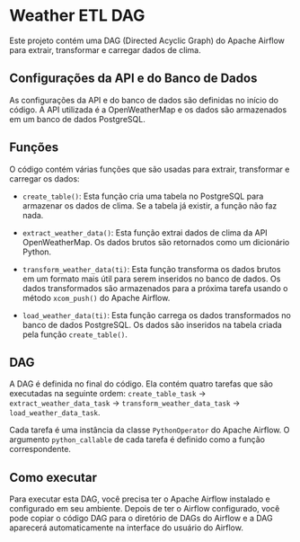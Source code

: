 # Weather ETL DAG

Este projeto contém uma DAG (Directed Acyclic Graph) do Apache Airflow para extrair, transformar e carregar dados de clima.

## Configurações da API e do Banco de Dados

As configurações da API e do banco de dados são definidas no início do código. A API utilizada é a OpenWeatherMap e os dados são armazenados em um banco de dados PostgreSQL.

## Funções

O código contém várias funções que são usadas para extrair, transformar e carregar os dados:

- `create_table()`: Esta função cria uma tabela no PostgreSQL para armazenar os dados de clima. Se a tabela já existir, a função não faz nada.

- `extract_weather_data()`: Esta função extrai dados de clima da API OpenWeatherMap. Os dados brutos são retornados como um dicionário Python.

- `transform_weather_data(ti)`: Esta função transforma os dados brutos em um formato mais útil para serem inseridos no banco de dados. Os dados transformados são armazenados para a próxima tarefa usando o método `xcom_push()` do Apache Airflow.

- `load_weather_data(ti)`: Esta função carrega os dados transformados no banco de dados PostgreSQL. Os dados são inseridos na tabela criada pela função `create_table()`.

## DAG

A DAG é definida no final do código. Ela contém quatro tarefas que são executadas na seguinte ordem: `create_table_task` -> `extract_weather_data_task` -> `transform_weather_data_task` -> `load_weather_data_task`.

Cada tarefa é uma instância da classe `PythonOperator` do Apache Airflow. O argumento `python_callable` de cada tarefa é definido como a função correspondente.

## Como executar

Para executar esta DAG, você precisa ter o Apache Airflow instalado e configurado em seu ambiente. Depois de ter o Airflow configurado, você pode copiar o código DAG para o diretório de DAGs do Airflow e a DAG aparecerá automaticamente na interface do usuário do Airflow.

